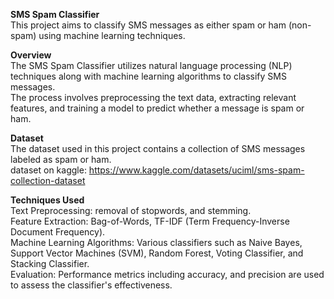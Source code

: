 **SMS Spam Classifier**  
This project aims to classify SMS messages as either spam or ham (non-spam) using machine learning techniques.

**Overview**  
The SMS Spam Classifier utilizes natural language processing (NLP) techniques along with machine learning algorithms to classify SMS messages.   
The process involves preprocessing the text data, extracting relevant features, and training a model to predict whether a message is spam or ham.  

__Dataset__  
The dataset used in this project contains a collection of SMS messages labeled as spam or ham.    
dataset on kaggle: https://www.kaggle.com/datasets/uciml/sms-spam-collection-dataset  

__Techniques Used__  
Text Preprocessing: removal of stopwords, and stemming.  
Feature Extraction: Bag-of-Words, TF-IDF (Term Frequency-Inverse Document Frequency).  
Machine Learning Algorithms: Various classifiers such as Naive Bayes, Support Vector Machines (SVM), Random Forest, Voting Classifier, and Stacking Classifier.  
Evaluation: Performance metrics including accuracy, and precision are used to assess the classifier's effectiveness.  
